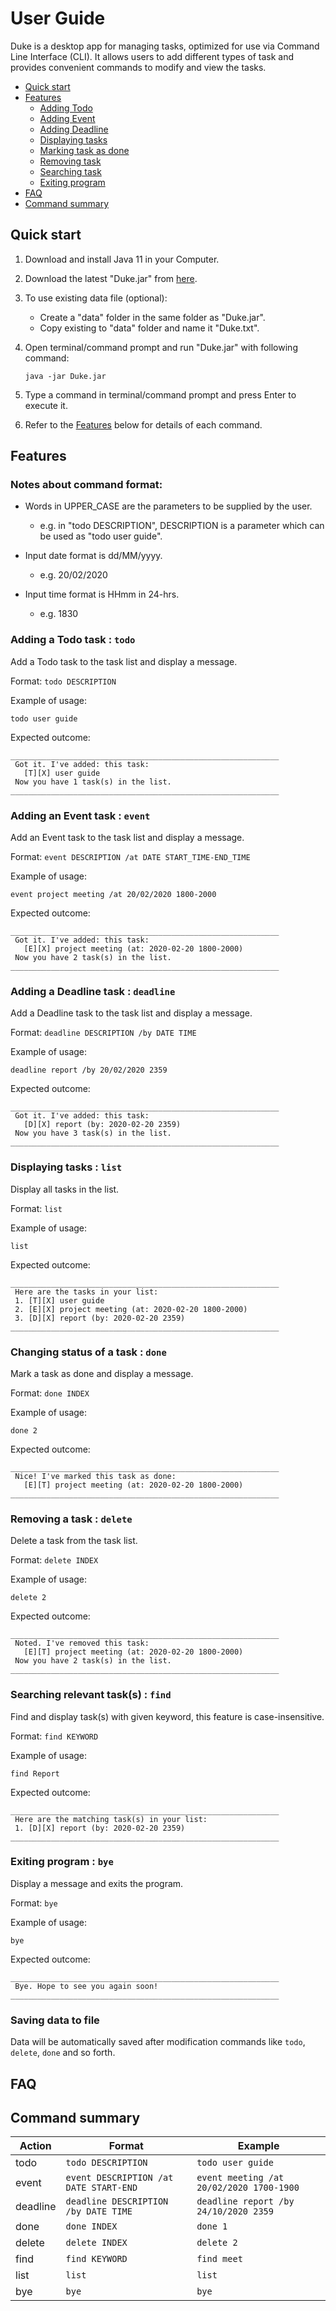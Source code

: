 # User Guide

Duke is a desktop app for managing tasks, optimized for use via Command Line Interface (CLI).
It allows users to add different types of task and provides convenient commands to modify and 
view the tasks.

- [Quick start](#quick-start)
- [Features](#features)
    - [Adding Todo](#adding-a-todo-task--todo)
    - [Adding Event](#adding-an-event-task--event)
    - [Adding Deadline](#adding-a-deadline-task--deadline)
    - [Displaying tasks](#displaying-tasks--list)
    - [Marking task as done](#changing-status-of-a-task--done)
    - [Removing task](#removing-a-task--delete)
    - [Searching task](#searching-relevant-tasks--find)
    - [Exiting program](#exiting-program--bye)
- [FAQ](#faq)
- [Command summary](#command-summary)

## Quick start

1. Download and install Java 11 in your Computer.

2. Download the latest "Duke.jar" from [here](https://github.com/QX-CHEN/ip/releases/download/A-Release/Duke.jar).

3. To use existing data file (optional):
    - Create a "data" folder in the same folder as "Duke.jar".
    - Copy existing to "data" folder and name it "Duke.txt".

4. Open terminal/command prompt and run "Duke.jar" with following command:

    `java -jar Duke.jar`

5. Type a command in terminal/command prompt and press Enter to execute it.

6. Refer to the [Features](#features) below for details of each command.

## Features 

### Notes about command format:
- Words in UPPER_CASE are the parameters to be supplied by the user. 
    - e.g. in "todo DESCRIPTION", DESCRIPTION is a parameter which can be used 
      as "todo user guide".
    
- Input date format is dd/MM/yyyy.
    - e.g. 20/02/2020
      
- Input time format is HHmm in 24-hrs.
    - e.g. 1830

### Adding a Todo task : `todo`

Add a Todo task to the task list and display a message.

Format: `todo DESCRIPTION`

Example of usage: 

`todo user guide`

Expected outcome:

	____________________________________________________________
	 Got it. I've added: this task:
	   [T][X] user guide
	 Now you have 1 task(s) in the list.
	____________________________________________________________

### Adding an Event task : `event`

Add an Event task to the task list and display a message.

Format: `event DESCRIPTION /at DATE START_TIME-END_TIME`

Example of usage: 

`event project meeting /at 20/02/2020 1800-2000`

Expected outcome:

	____________________________________________________________
	 Got it. I've added: this task:
	   [E][X] project meeting (at: 2020-02-20 1800-2000)
	 Now you have 2 task(s) in the list.
	____________________________________________________________

### Adding a Deadline task : `deadline`

Add a Deadline task to the task list and display a message.

Format: `deadline DESCRIPTION /by DATE TIME`

Example of usage: 

`deadline report /by 20/02/2020 2359`

Expected outcome:

	____________________________________________________________
	 Got it. I've added: this task:
	   [D][X] report (by: 2020-02-20 2359)
	 Now you have 3 task(s) in the list.
	____________________________________________________________

### Displaying tasks : `list` 

Display all tasks in the list.

Format: `list`

Example of usage: 

`list`

Expected outcome:

	____________________________________________________________
	 Here are the tasks in your list:
	 1. [T][X] user guide
	 2. [E][X] project meeting (at: 2020-02-20 1800-2000)
	 3. [D][X] report (by: 2020-02-20 2359)
	____________________________________________________________

### Changing status of a task : `done`

Mark a task as done and display a message.

Format: `done INDEX`

Example of usage: 

`done 2`

Expected outcome:

	____________________________________________________________
	 Nice! I've marked this task as done:
	   [E][T] project meeting (at: 2020-02-20 1800-2000)
	____________________________________________________________

### Removing a task : `delete`

Delete a task from the task list.

Format: `delete INDEX`

Example of usage: 

`delete 2`

Expected outcome:

	____________________________________________________________
	 Noted. I've removed this task:
	   [E][T] project meeting (at: 2020-02-20 1800-2000)
	 Now you have 2 task(s) in the list.
	____________________________________________________________

### Searching relevant task(s) : `find`

Find and display task(s) with given keyword, this feature is case-insensitive.

Format: `find KEYWORD`

Example of usage: 

`find Report`

Expected outcome:

	____________________________________________________________
	 Here are the matching task(s) in your list:
	 1. [D][X] report (by: 2020-02-20 2359)
	____________________________________________________________

### Exiting program : `bye`

Display a message and exits the program.

Format: `bye`

Example of usage: 

`bye`

Expected outcome:

	____________________________________________________________
	 Bye. Hope to see you again soon!
	____________________________________________________________
	
### Saving data to file

Data will be automatically saved after modification commands like 
`todo`, `delete`, `done` and so forth.

## FAQ

## Command summary

Action | Format | Example
------ | ------ | -------
todo | `todo DESCRIPTION` | `todo user guide`
event | `event DESCRIPTION /at DATE START-END` | `event meeting /at 20/02/2020 1700-1900`
deadline | `deadline DESCRIPTION /by DATE TIME` | `deadline report /by 24/10/2020 2359`
done | `done INDEX` | `done 1`
delete | `delete INDEX` | `delete 2`
find | `find KEYWORD` | `find meet`
list | `list` | `list`
bye | `bye` | `bye`

